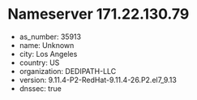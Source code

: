 # Nameserver 171.22.130.79

* as_number: 35913
* name: Unknown
* city: Los Angeles
* country: US
* organization: DEDIPATH-LLC
* version: 9.11.4-P2-RedHat-9.11.4-26.P2.el7_9.13
* dnssec: true
